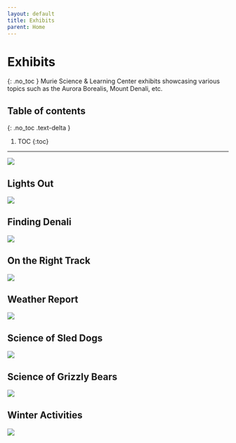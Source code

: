 ```yaml
---
layout: default
title: Exhibits
parent: Home
---
```


# Exhibits
{: .no_toc }
Murie Science & Learning Center exhibits showcasing various topics such as the Aurora Borealis, Mount Denali, etc.

## Table of contents
{: .no_toc .text-delta }

1. TOC
{:toc}

---
<img src="{{site.baseurl}}/img/exhibits.JPG"/>

## Lights Out

<img src="{{site.baseurl}}/img/exhibit_Page_1.png"/>

## Finding Denali

<img src="{{site.baseurl}}/img/exhibit_Page_2.png"/>

## On the Right Track

<img src="{{site.baseurl}}/img/exhibit_Page_3.png"/>

## Weather Report

<img src="{{site.baseurl}}/img/exhibit_Page_4.png"/>

## Science of Sled Dogs

<img src="{{site.baseurl}}/img/exhibit_Page_5.png"/>

<!-- ## Science of Moose

<img src="{{site.baseurl}}/img/exhibit_Page_7.png"/> -->

## Science of Grizzly Bears

<img src="{{site.baseurl}}/img/exhibit_Page_8.png"/>

## Winter Activities

<img src="{{site.baseurl}}/img/exhibit_Page_6.png"/>
